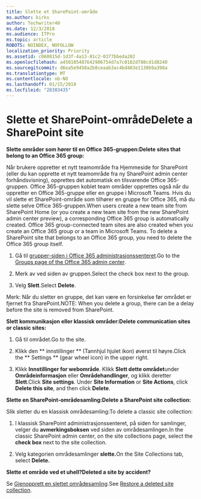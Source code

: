 ```yaml
---
title: Slette et SharePoint-område
ms.author: kirks
author: Techwriter40
ms.date: 12/3/2018
ms.audience: ITPro
ms.topic: article
ROBOTS: NOINDEX, NOFOLLOW
localization_priority: Priority
ms.assetid: c060815d-1d3f-4a13-81c2-0377bbeda202
ms.openlocfilehash: a450105487642906754d7a7c0182d788cd1d8240
ms.sourcegitcommit: d6ea5e9458a2b8ceaab3ac4bd483e1130b9a398a
ms.translationtype: MT
ms.contentlocale: nb-NO
ms.lasthandoff: 01/15/2019
ms.locfileid: "28303435"
---
```

# <a name="delete-a-sharepoint-site"></a><span data-ttu-id="93dc5-102">Slette et SharePoint-område</span><span class="sxs-lookup"><span data-stu-id="93dc5-102">Delete a SharePoint site</span></span>

 <span data-ttu-id="93dc5-103">**Slette områder som hører til en Office 365-gruppen:**</span><span class="sxs-lookup"><span data-stu-id="93dc5-103">**Delete sites that belong to an Office 365 group:**</span></span>
  
<span data-ttu-id="93dc5-p101">Når brukere oppretter et nytt teamområde fra Hjemmeside for SharePoint (eller du kan opprette et nytt teamområde fra ny SharePoint admin center forhåndsvisning), opprettes det automatisk en tilsvarende Office 365-gruppen. Office 365-gruppen koblet team områder opprettes også når du oppretter en Office 365-gruppe eller en gruppe i Microsoft Teams. Hvis du vil slette et SharePoint-område som tilhører en gruppe for Office 365, må du slette selve Office 365-gruppen.</span><span class="sxs-lookup"><span data-stu-id="93dc5-p101">When users create a new team site from SharePoint Home (or you create a new team site from the new SharePoint admin center preview), a corresponding Office 365 group is automatically created. Office 365 group-connected team sites are also created when you create an Office 365 group or a team in Microsoft Teams. To delete a SharePoint site that belongs to an Office 365 group, you need to delete the Office 365 group itself.</span></span> 
  
1. <span data-ttu-id="93dc5-107">Gå til [grupper-siden i Office 365 administrasjonssenteret](https://portal.office.com/adminportal/home#/groups).</span><span class="sxs-lookup"><span data-stu-id="93dc5-107">Go to the [Groups page of the Office 365 admin center](https://portal.office.com/adminportal/home#/groups).</span></span>
  
2. <span data-ttu-id="93dc5-108">Merk av ved siden av gruppen.</span><span class="sxs-lookup"><span data-stu-id="93dc5-108">Select the check box next to the group.</span></span>
  
3. <span data-ttu-id="93dc5-109">Velg **Slett**.</span><span class="sxs-lookup"><span data-stu-id="93dc5-109">Select **Delete**.</span></span> 
  
<span data-ttu-id="93dc5-110">Merk: Når du sletter en gruppe, det kan være en forsinkelse før området er fjernet fra SharePoint.</span><span class="sxs-lookup"><span data-stu-id="93dc5-110">NOTE: When you delete a group, there can be a delay before the site is removed from SharePoint.</span></span>
  
 <span data-ttu-id="93dc5-111">**Slett kommunikasjon eller klassisk områder:**</span><span class="sxs-lookup"><span data-stu-id="93dc5-111">**Delete communication sites or classic sites:**</span></span>
  
1. <span data-ttu-id="93dc5-112">Gå til området.</span><span class="sxs-lookup"><span data-stu-id="93dc5-112">Go to the site.</span></span>
  
2. <span data-ttu-id="93dc5-113">Klikk den \*\* innstillinger \*\* (Tannhjul hjulet ikon) øverst til høyre.</span><span class="sxs-lookup"><span data-stu-id="93dc5-113">Click the \*\* Settings \*\* (gear wheel icon) in the upper right.</span></span> 
  
3. <span data-ttu-id="93dc5-p102">Klikk **Innstillinger for webområde**. Klikk **Slett dette området**under **Områdeinformasjon** eller **Områdehandlinger**, og klikk deretter **Slett**.</span><span class="sxs-lookup"><span data-stu-id="93dc5-p102">Click **Site settings**. Under **Site Information** or **Site Actions**, click **Delete this site**, and then click **Delete**.</span></span> 
  
 <span data-ttu-id="93dc5-116">**Slette en SharePoint-områdesamling:**</span><span class="sxs-lookup"><span data-stu-id="93dc5-116">**Delete a SharePoint site collection:**</span></span>
  
<span data-ttu-id="93dc5-117">Slik sletter du en klassisk områdesamling:</span><span class="sxs-lookup"><span data-stu-id="93dc5-117">To delete a classic site collection:</span></span>
  
1. <span data-ttu-id="93dc5-118">I klassisk SharePoint administrasjonssenteret, på siden for samlinger, velger du **avmerkingsboksen** ved siden av områdesamlingen.</span><span class="sxs-lookup"><span data-stu-id="93dc5-118">In the classic SharePoint admin center, on the site collections page, select the **check box** next to the site collection.</span></span> 
  
2. <span data-ttu-id="93dc5-119">Velg kategorien områdesamlinger **slette.**</span><span class="sxs-lookup"><span data-stu-id="93dc5-119">On the Site Collections tab, select **Delete.**</span></span>
  
 <span data-ttu-id="93dc5-120">**Slette et område ved et uhell?**</span><span class="sxs-lookup"><span data-stu-id="93dc5-120">**Deleted a site by accident?**</span></span>
  
<span data-ttu-id="93dc5-121">Se [Gjenopprett en slettet områdesamling](https://go.microsoft.com/fwlink/?linkid=867660).</span><span class="sxs-lookup"><span data-stu-id="93dc5-121">See [Restore a deleted site collection](https://go.microsoft.com/fwlink/?linkid=867660).</span></span>
  

